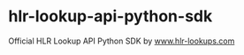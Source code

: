 hlr-lookup-api-python-sdk
=========================

Official HLR Lookup API Python SDK by www.hlr-lookups.com
